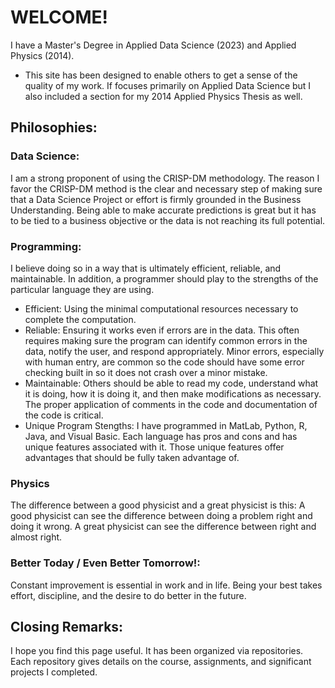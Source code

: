 # WELCOME!
I have a Master's Degree in Applied Data Science (2023) and Applied Physics (2014).  
- This site has been designed to enable others to get a sense of the quality of my work.  If focuses primarily on Applied Data Science but I also included a section for my 2014 Applied Physics Thesis as well.

## Philosophies:
### Data Science:
I am a strong proponent of using the CRISP-DM methodology.  The reason I favor the CRISP-DM method is the clear and necessary step of making sure that a Data Science Project or effort is firmly grounded in the Business Understanding.  Being able to make accurate predictions is great but it has to be tied to a business objective or the data is not reaching its full potential.

### Programming:
I believe doing so in a way that is ultimately efficient, reliable, and maintainable.  In addition, a programmer should play to the strengths of the particular language they are using.
- Efficient:  Using the minimal computational resources necessary to complete the computation.
- Reliable:  Ensuring it works even if errors are in the data.  This often requires making sure the program can identify common errors in the data, notify the user, and respond appropriately.  Minor errors, especially with human entry, are common so the code should have some error checking built in so it does not crash over a minor mistake.
- Maintainable:  Others should be able to read my code, understand what it is doing, how it is doing it, and then make modifications as necessary.  The proper application of comments in the code and documentation of the code is critical.
- Unique Program Stengths:  I have programmed in MatLab, Python, R, Java, and Visual Basic.  Each language has pros and cons and has unique features associated with it.  Those unique features offer advantages that should be fully taken advantage of.

### Physics
The difference between a good physicist and a great physicist is this:  A good physicist can see the difference between doing a problem right and doing it wrong.  A great physicist can see the difference between right and almost right.

### Better Today / Even Better Tomorrow!:
Constant improvement is essential in work and in life.  Being your best takes effort, discipline, and the desire to do better in the future.  

## Closing Remarks:
I hope you find this page useful.  It has been organized via repositories.  Each repository gives details on the course, assignments, and significant projects I completed.  

